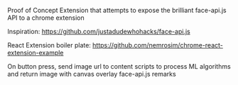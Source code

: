 Proof of Concept Extension that attempts to expose the brilliant face-api.js API to a chrome extension 

Inspiration: https://github.com/justadudewhohacks/face-api.js

React Extension boiler plate: https://github.com/nemrosim/chrome-react-extension-example

On button press, send image url to content scripts to process ML algorithms and return image with canvas overlay face-api.js remarks